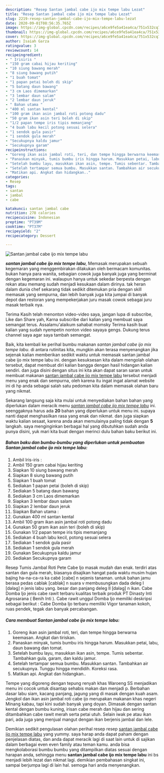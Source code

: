 ```yaml
---
description: "Resep Santan jambal cabe ijo mix tempe labu Lezat"
title: "Resep Santan jambal cabe ijo mix tempe labu Lezat"
slug: 2219-resep-santan-jambal-cabe-ijo-mix-tempe-labu-lezat
date: 2020-09-01T08:56:35.765Z
image: https://img-global.cpcdn.com/recipes/a6ce9fe5a41ea4ca/751x532cq70/santan-jambal-cabe-ijo-mix-tempe-labu-foto-resep-utama.jpg
thumbnail: https://img-global.cpcdn.com/recipes/a6ce9fe5a41ea4ca/751x532cq70/santan-jambal-cabe-ijo-mix-tempe-labu-foto-resep-utama.jpg
cover: https://img-global.cpcdn.com/recipes/a6ce9fe5a41ea4ca/751x532cq70/santan-jambal-cabe-ijo-mix-tempe-labu-foto-resep-utama.jpg
author: Isaiah Garza
ratingvalue: 3
reviewcount: 14
recipeingredient:
- " Irisiris "
- "150 gram cabai hijau keriting"
- "10 siung bawang merah"
- "8 siung bawang putih"
- "1 buah tomat"
- "1 papan petai boleh di skip"
- "5 batang daun bawang"
- "3 cm Laos dimemarkan"
- "3 lembar daun salam"
- "2 lembar daun jeruk"
- " Bahan utama "
- "400 ml santan kental"
- "100 gram ikan asin jambal roti potong dadu"
- "50 gram ikan asin teri boleh di skip"
- "1/2 papan tempe iris tipis memanjang"
- "4 buah labu kecil potong sesuai selera"
- "1 sendok gula pasir"
- "1 sendok gula merah"
- "Secukupnya kaldu jamur"
- "Secukupnya garam"
recipeinstructions:
- "Goreng ikan asin jambal roti, teri, dan tempe hingga berwarna keemasan. Angkat dan tiriskan."
- "Panaskan minyak, tumis bumbu iris hingga harum. Masukkan petai, labu, daun bawang dan tomat."
- "Setelah bumbu layu, masukkan ikan asin, tempe. Tumis sebentar. Tambahkan gula, garam, dan kaldu jamur."
- "Setelah tertampar semua bumbu. Masukkan santan. Tambahkan air secukupnya. Tunggu hingga mendidih. Koreksi rasa."
- "Matikan api. Angkat dan hidangkan.."
categories:
- Resep
tags:
- santan
- jambal
- cabe

katakunci: santan jambal cabe 
nutrition: 278 calories
recipecuisine: Indonesian
preptime: "PT39M"
cooktime: "PT37M"
recipeyield: "2"
recipecategory: Dessert

---
```



![Santan jambal cabe ijo mix tempe labu](https://img-global.cpcdn.com/recipes/a6ce9fe5a41ea4ca/751x532cq70/santan-jambal-cabe-ijo-mix-tempe-labu-foto-resep-utama.jpg)

<b><i>santan jambal cabe ijo mix tempe labu</i></b>, Memasak merupakan sebuah kegemaran yang menggembirakan dilakukan oleh bermacam komunitas. bukan hanya para wanita, sebagian cowok juga banyak juga yang berminat dengan kegemaran ini. walaupun hanya untuk sekedar berpesta dengan rekan atau memang sudah menjadi kesukaan dalam dirinya. tak heran dalam dunia chef sekarang tidak sedikit ditemukan pria dengan skill memasak yang sempurna, dan lebih banyak juga kita jumpai di banyak depot dan restoran yang mempekerjakan juru masak cowok sebagai juru masak terbaik nya.

Terima Kasih telah menonton video-video saya, jangan lupa di subscribe, Like dan Share yah, Karna subscribe dari kalian yang membuat saya semangat terus. Assalamu&#39;alaikum sahabat momsky Terima kasih buat kalian yang sudah nyempetin nonton video sayaya gengs. Dukung terus channel saya agar saya tambah semangat.

Baik, kita kembali ke perihal bumbu makanan <i>santan jambal cabe ijo mix tempe labu</i>. di antara rutinitas kita, mungkin akan terasa menyenangkan jika sejenak kalian memberikan sedikit waktu untuk memasak santan jambal cabe ijo mix tempe labu ini. dengan kesuksesan kita dalam mengolah olahan tersebut, dapat membuat diri kalian bangga dengan hasil hidangan kalian sendiri. dan juga disini dengan situs ini kita akan dapat saran saran untuk membuat makanan <u>santan jambal cabe ijo mix tempe labu</u> tersebut menjadi menu yang enak dan sempurna, oleh karena itu ingat ingat alamat website ini di hp anda sebagai salah satu pedoman kita dalam memasak olahan baru yang nikmat.


Sekarang langsung saja kita mulai untuk menyediakan bahan bahan yang diperlukan dalam meracik menu <u><i>santan jambal cabe ijo mix tempe labu</i></u> ini. seenggaknya harus ada <b>20</b> bahan yang diperlukan untuk menu ini. supaya nanti dapat menghasilkan rasa yang enak dan nikmat. dan juga siapkan waktu kalian sesaat, karena anda akan memulainya paling tidak dengan <b>5</b> langkah. saya menginginkan berbagai hal yang dibutuhkan sudah anda punya disini, yuk mari kita buat dengan merinci dulu bahan baku berikut ini.

<!--inarticleads1-->

##### Bahan baku dan bumbu-bumbu yang diperlukan untuk pembuatan Santan jambal cabe ijo mix tempe labu:

1. Ambil  Iris-iris :
1. Ambil 150 gram cabai hijau keriting
1. Siapkan 10 siung bawang merah
1. Siapkan 8 siung bawang putih
1. Siapkan 1 buah tomat
1. Sediakan 1 papan petai (boleh di skip)
1. Sediakan 5 batang daun bawang
1. Sediakan 3 cm Laos dimemarkan
1. Siapkan 3 lembar daun salam
1. Siapkan 2 lembar daun jeruk
1. Siapkan  Bahan utama :
1. Gunakan 400 ml santan kental
1. Ambil 100 gram ikan asin jambal roti potong dadu
1. Gunakan 50 gram ikan asin teri (boleh di skip)
1. Gunakan 1/2 papan tempe iris tipis memanjang
1. Sediakan 4 buah labu kecil, potong sesuai selera
1. Sediakan 1 sendok gula pasir
1. Sediakan 1 sendok gula merah
1. Gunakan Secukupnya kaldu jamur
1. Sediakan Secukupnya garam


Resep Tumis Jambal Roti Pete Cabe Ijo masak mudah dan enak. terdiri atas santan dan gula merah, biasanya disajikan hangat pada waktu musim hujan bajing ha-na-ca-ra ka cabé [cabe] n sejenis tanaman. untuk bahan jamu berasa pedas cablak [cablak] n suara v membusungkan dada deleg I [dələg] n jenis labu yang. besar dan panjang deleg II [dələg] n ikan. Cabe Domba Ijo jenis cabe rawit terbaru kualitas terbaik produk PT Dinasty Inti Agrosarana ( Benih Inti ). Cabe rawit unggul Domba Ijo memiliki deskripsi sebagai berikut : Cabe Domba Ijo terbaru memiliki Vigor tanaman kokoh, ruas pendek, tegak dan banyak percabangan. 

<!--inarticleads2-->

##### Cara membuat Santan jambal cabe ijo mix tempe labu:

1. Goreng ikan asin jambal roti, teri, dan tempe hingga berwarna keemasan. Angkat dan tiriskan.
1. Panaskan minyak, tumis bumbu iris hingga harum. Masukkan petai, labu, daun bawang dan tomat.
1. Setelah bumbu layu, masukkan ikan asin, tempe. Tumis sebentar. Tambahkan gula, garam, dan kaldu jamur.
1. Setelah tertampar semua bumbu. Masukkan santan. Tambahkan air secukupnya. Tunggu hingga mendidih. Koreksi rasa.
1. Matikan api. Angkat dan hidangkan..


Tempe yang digoreng dengan tepung renyah khas Waroeng SS menjadikan menu ini cocok untuk disantap sehabis makan dan menjadi p. Berbahan dasar labu siam, kacang panjang, jagung yang di masak dengan kuah asam. Jengkol dan ikan asin jambal roti cabe ijo merupakan makanan khas negeri Minang kabau, tapi kini sudah banyak yang doyan. Dimasak dengan santan kental dengan bumbu kuning, irisan cabe merah dan hijau dan sering ditambahkan cabe rawit merah serta petai utuh. Selain iwak pe atau ikan pari, ada juga yang menjual mangut dengan ikan berjenis jambal dan lele. 

Demikian sedikit pengulasan olahan perihal resep resep <u>santan jambal cabe ijo mix tempe labu</u> yang yummy. saya harap anda dapat paham dengan penjelasan diatas, dan anda dapat meracik lagi di saat lain untuk di sajikan dalam berbagai even even family atau teman kamu. anda bisa mengkolaborasi bumbu bumbu yang ditampilkan diatas sesuai dengan harapan anda, sehingga menu <b>santan jambal cabe ijo mix tempe labu</b> ini bs menjadi lebih lezat dan nikmat lagi. demikian pembahasan singkat ini, sampai berjumpa lagi di lain hal. semoga hari anda menyenangkan.
